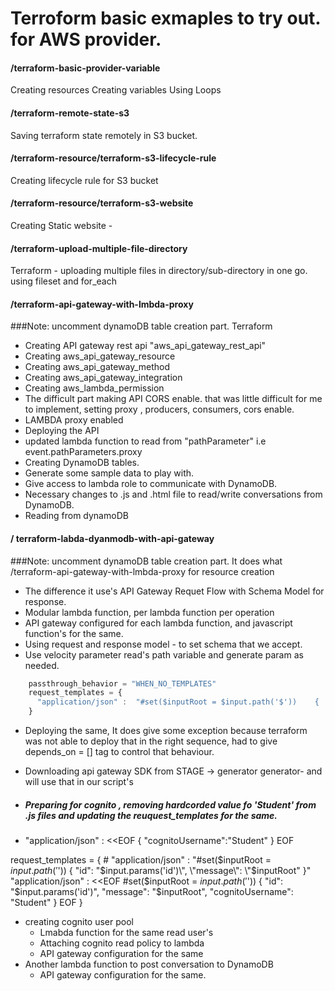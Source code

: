 # Terroform basic exmaples to try out. for AWS provider.

#### /terraform-basic-provider-variable
Creating resources
Creating variables
Using Loops

#### /terraform-remote-state-s3
Saving terraform state remotely in S3 bucket.

#### /terraform-resource/terraform-s3-lifecycle-rule
Creating lifecycle rule for S3 bucket

#### /terraform-resource/terraform-s3-website
Creating Static website - 


#### /terraform-upload-multiple-file-directory
Terraform - uploading multiple files in directory/sub-directory in one go.
using fileset and for_each

#### /terraform-api-gateway-with-lmbda-proxy
###Note: uncomment dynamoDB table creation part. 
Terraform 
* Creating API gateway rest api "aws_api_gateway_rest_api"
* Creating aws_api_gateway_resource
* Creating aws_api_gateway_method
* Creating aws_api_gateway_integration
* Creating aws_lambda_permission
* The difficult part making API CORS enable.
    that was little difficult for me to implement, setting proxy , producers, consumers, cors enable.
* LAMBDA proxy enabled
* Deploying the API
* updated lambda function to read from "pathParameter" i.e event.pathParameters.proxy
* Creating DynamoDB tables.
* Generate some sample data to play with.
* Give access to lambda role to communicate with DynamoDB.
* Necessary changes to .js and .html file to read/write conversations from DynamoDB.
* Reading from dynamoDB

#### / terraform-labda-dyanmodb-with-api-gateway 
 ###Note: uncomment dynamoDB table creation part.
 It does what /terraform-api-gateway-with-lmbda-proxy for resource creation
 * The difference it use's API Gateway Requet Flow with Schema Model for response.
 * Modular lambda function, per lambda function per operation
 * API gateway configured for each lambda function, and javascript function's for the same.
 * Using request and response model - to set schema that we accept.
 * Use velocity parameter read's path variable and generate param as needed.
 ```javascript
     passthrough_behavior = "WHEN_NO_TEMPLATES"
     request_templates = {
       "application/json" :  "#set($inputRoot = $input.path('$'))    {    \"id\": \"$input.params('id')\",    \"message\": \"$inputRoot\"  }"
     }
```
* Deploying the same, It does give some exception because terraform was not able to deploy that in the right sequence, had to give depends_on = [] tag to control that behaviour.

* Downloading api gateway SDK from  STAGE -> generator generator- and will use that in our script's
* ##### Preparing for cognito , removing hardcorded value fo 'Student' from .js files and updating the reuquest_templates for the same. 
* 
  "application/json" : <<EOF
{
  "cognitoUsername":"Student"
}
EOF

request_templates = {
    #    "application/json" :  "#set($inputRoot = $input.path('$'))    {    \"id\": \"$input.params('id')\",    \"message\": \"$inputRoot\"  }"
    "application/json" :  <<EOF
  #set($inputRoot = $input.path('$'))
  {
      "id": "$input.params('id')",
      "message": "$inputRoot",
      "cognitoUsername": "Student"
  }
EOF
  }
  
  * creating cognito user pool
    * Lmabda function for the same read user's
    * Attaching cognito read policy to lambda  
    * API gateway configuration for the same
  * Another lambda function to post conversation to DynamoDB
    * API gateway configuration for the same.
    
   